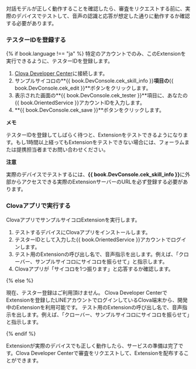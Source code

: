 ﻿対話モデルが正しく動作することを確認したら、審査をリクエストする前に、実際のデバイスでテストして、音声の認識と応答が想定した通りに動作するか確認する必要があります。

### テスターIDを登録する
{% if book.language !== "ja" %}
特定のアカウントでのみ、このExtensionを実行できるように、テスターIDを登録します。

1. <a href="{{ book.DeveloperConsoleURL }}" target="_blank">Clova Developer Center</a>に接続します。
2. サンプルサイコロの**{{ book.DevConsole.cek_skill_info }}**項目の**{{ book.DevConsole.cek_edit }}**ボタンをクリックします。
3. 表示された画面の**{{ book.DevConsole.cek_tester }}**項目に、あなたの{{ book.OrientedService }}アカウントIDを入力します。
4. **{{ book.DevConsole.cek_save }}**ボタンをクリックします。

<div class="note">
  <p><strong>メモ</strong></p>
  <p>テスターIDを登録してしばらく待つと、Extensionをテストできるようになります。もし1時間以上経ってもExtensionをテストできない場合には、フォーラムまたは提携担当者までお問い合わせください。</p>
</div>

<div class="danger">
<p><strong>注意</strong></p>
  <p>実際のデバイスでテストするには、<strong>{{ book.DevConsole.cek_skill_info }}</strong>に外部からアクセスできる実際のExtensionサーバーのURLを必ず登録する必要があります。</p></li>
</div>

### Clovaアプリで実行する
ClovaアプリでサンプルサイコロExtensionを実行します。

1. テストするデバイスにClovaアプリをインストールします。
2. テスターIDとして入力した{{ book.OrientedService }}アカウントでログインします。
3. テスト用のExtensionの呼び出し名で、音声指示を出します。例えば、「クローバー、サンプルサイコロにサイコロを振らせて」と指示します。
4. Clovaアプリが「サイコロを1つ振ります」と応答するか確認します。

{% else %}

現在、テスター登録はご利用頂けません。
Clova Developer CenterでExtensionを登録したLINEアカウントでログインしているClova端末から、開発中のExtensionを利用可能です。
テスト用のExtensionの呼び出し名で、音声指示を出します。例えば、「クローバー、サンプルサイコロにサイコロを振らせて」と指示します。

{% endif %}

Extensionが実際のデバイスでも正しく動作したら、サービスの準備は完了です。Clova Developer Centerで審査をリクエストして、Extensionを配布することができます。

